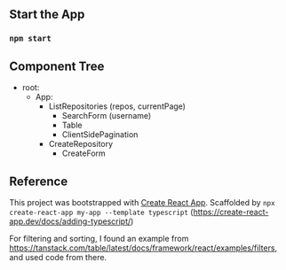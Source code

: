## Start the App

### `npm start`

## Component Tree

- root:
    - App:
        - ListRepositories (repos, currentPage)
            - SearchForm (username)
            - Table
            - ClientSidePagination 
        - CreateRepository
            - CreateForm

## Reference

This project was bootstrapped with [Create React App](https://github.com/facebook/create-react-app).
Scaffolded by `npx create-react-app my-app --template typescript` (https://create-react-app.dev/docs/adding-typescript/)

For filtering and sorting, I found an example from https://tanstack.com/table/latest/docs/framework/react/examples/filters, and used code from there.
 
            
